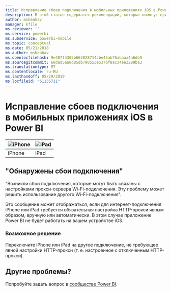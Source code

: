 ```yaml
---
title: Исправление сбоев подключения в мобильных приложениях iOS в Power BI
description: В этой статье содержатся рекомендации, которые помогут при появлении сообщения "Возникли сбои подключения, которые могут быть связаны с настройками прокси-сервера Wi-Fi-подключения".
author: mshenhav
manager: kfile
ms.reviewer: ''
ms.service: powerbi
ms.subservice: powerbi-mobile
ms.topic: conceptual
ms.date: 05/21/2018
ms.author: mshenhav
ms.openlocfilehash: 9e487f4305b663028714cbe45ab76abaaa4a6db9
ms.sourcegitcommit: 60dad5aa0d85db790553e537bf8ac34ee3289ba3
ms.translationtype: MT
ms.contentlocale: ru-RU
ms.lasthandoff: 05/29/2019
ms.locfileid: "61135711"
---
```

# <a name="fixing-communication-failures-in-ios-mobile-apps---power-bi"></a>Исправление сбоев подключения в мобильных приложениях iOS в Power BI

| ![iPhone](./media/mobile-known-issues-with-the-iphone-app/iphone-logo-50-px.png) | ![iPad](./media/mobile-known-issues-with-the-iphone-app/ipad-logo-50-px.png) |
|:--- |:--- |
| iPhone |iPad |

## <a name="we-encountered-communication-failures"></a>"Обнаружены сбои подключения"
"Возникли сбои подключения, которые могут быть связаны с настройками прокси-сервера Wi-Fi-подключения. Эту проблему может решить использование другого Wi-Fi-подключения".

Это сообщение может отображаться, если для интернет-подключения iPhone или iPad требуется обязательная настройка HTTP-прокси явным образом, вручную или автоматически. В этом случае приложение Power BI не будет работать на вашем устройстве iOS.

### <a name="workaround"></a>Возможное решение
Переключите iPhone или iPad на другое подключение, не требующее явной настройки HTTP-прокси (т. е. настроенное с отключенным HTTP-прокси).

## <a name="other-issues"></a>Другие проблемы?
Попробуйте задать вопрос в [сообществе Power BI](http://community.powerbi.com/).

